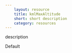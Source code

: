 ```yaml
---
    layout: resource
    title: kmlMaxAltitude
    short: short description
    category: resources
---
```


description

Default

